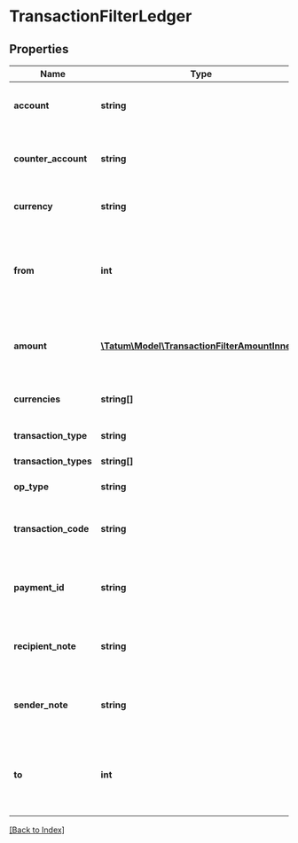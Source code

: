 # TransactionFilterLedger

## Properties

Name | Type | Description | Notes
------------ | ------------- | ------------- | -------------
**account** | **string** | Source account - source of transaction(s). | [optional]
**counter_account** | **string** | Counter account - transaction(s) destination account. | [optional]
**currency** | **string** | Currency of the transactions. | [optional]
**from** | **int** | Starting date to search for transactions from in UTC millis. If not present, search all history. | [optional]
**amount** | [**\Tatum\Model\TransactionFilterAmountInner[]**](TransactionFilterAmountInner.md) | Amount of the transaction. AND is used between filter options. | [optional]
**currencies** | **string[]** | List of currencies of the transactions. | [optional]
**transaction_type** | **string** | Type of payment | [optional]
**transaction_types** | **string[]** | Types of payment | [optional]
**op_type** | **string** | Type of operation. | [optional]
**transaction_code** | **string** | For bookkeeping to distinct transaction purpose. | [optional]
**payment_id** | **string** | Payment ID defined in payment order by sender. | [optional]
**recipient_note** | **string** | Recipient note defined in payment order by sender. | [optional]
**sender_note** | **string** | Sender note defined in payment order by sender. | [optional]
**to** | **int** | Date until to search for transactions in UTC millis. If not present, search up till now. | [optional]

[[Back to Index]](../index.md)

